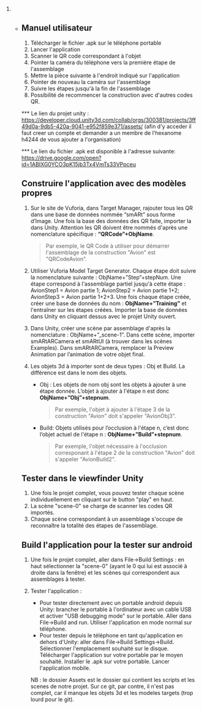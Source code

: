 1. - ## Manuel utilisateur

     1. Télécharger le fichier .apk sur le téléphone portable
     2. Lancer l'application
     3. Scanner le QR code correspondant à l'objet
     4. Pointer la caméra du téléphone vers la première étape de l'assemblage
     5. Mettre la pièce suivante à l'endroit indiqué sur l'application
     6. Pointer de nouveau la caméra sur l'assemblage
     7. Suivre les étapes jusqu'à la fin de l'assemblage
     8. Possibilité de recommencer la construction avec d'autres codes QR.

     *** Le lien du projet unity : https://developer.cloud.unity3d.com/collab/orgs/300381/projects/3ff49d0a-9db5-420a-9041-e952f859e371/assets/ (afin d'y acceder il faut creer un compte et demander a un membre de l'hexanome h4244 de vous ajouter a l'organisation)
     
     *** Le lien du fichier .apk est disponible à l'adresse suivante: https://drive.google.com/open?id=1ABIXG0YCO3pK15jb3Tx4VmTs33VPpceu

     ## Construire l'application avec des modèles propres

     1. Sur le site de Vuforia, dans Target Manager, rajouter tous les QR dans une base de données nommée “smARt” sous forme d’Image. Une fois la base des données des QR faite, importer la dans Unity. Attention les QR doivent être nommés d'après une nomenclature spécifique : **“QRCode”+ObjName**.

        > Par exemple, le QR Code à utiliser pour démarrer l'assemblage de la construction "Avion" est "QRCodeAvion".

     2. Utiliser Vuforia Model Target Generator. Chaque étape doit suivre la nomenclature suivante : ObjName+”Step”+stepNum. Une étape correspond à l'assemblage partiel jusqu'à cette étape : AvionStep1 = Avion partie 1; AvionStep2 = Avion partie 1+2; AvionStep3 = Avion partie 1+2+3. Une fois chaque étape créée, créer une base de données du nom : **ObjName+”Training”** et l'entraîner sur les étapes créées. Importer la base de données dans Unity en cliquant dessus avec le projet Unity ouvert.

     3. Dans Unity, créer une scène par assemblage d'après la nomenclature : ObjName+”_scene-1”. Dans cette scène, importer smARtARCamera et smARtUI (à trouver dans les scènes Examples). Dans smARtARCamera, remplacer la Preview Animation par l’animation de votre objet final.

     4. Les objets 3d à importer sont de deux types : Obj et Build. La différence est dans le nom des objets.

        - Obj : Les objets de nom obj sont les objets à ajouter à une étape donnée. L’objet à ajouter à l'étape n est donc **ObjName+”Obj”+stepnum**. 

          > Par exemple, l'objet à ajouter à l'étape 3 de la construction "Avion" doit s'appeler "AvionObj3".

        - Build: Objets utilisés pour l’occlusion à l'étape n, c’est donc l’objet actuel de l'étape n : **ObjName+”Build”+stepnum**. 

          > Par exemple, l'objet nécessaire à l'occlusion corresponant à l'étape 2 de la construction "Avion" doit s'appeler "AvionBuild2".

     ## Tester dans le viewfinder Unity

     1. Une fois le projet complet, vous pouvez tester chaque scène individuellement en cliquant sur le button "play" en haut.
     2. La scène "scene-0" se charge de scanner les codes QR importés.
     3. Chaque scène correspondant à un assemblage s'occupe de reconnaître la totalité des étapes de l'assemblage.

     ## Build l'application pour la tester sur android

     1. Une fois le projet complet, aller dans File->Build Settings : en haut sélectionner la "scene-0" (ayant le 0 qui lui est associé à droite dans la fenêtre) et les scènes qui correspondent aux assemblages à tester.
     2. Tester l'application :
        - Pour tester directement avec un portable android depuis Unity: brancher le portable à l'ordinateur avec un cable USB et activer "USB debugging mode" sur le portable. Aller dans File->Build and run. Utiliser l'application en mode normal sur téléphone.
        - Pour tester depuis le téléphone en tant qu'application en dehors d'Unity: aller dans File->Build Settings->Build. Sélectionner l'emplacement souhaité sur le disque. Télécharger l'application sur votre portable par le moyen souhaité. Installer le .apk sur votre portable. Lancer l'application mobile.
        
        NB : le dossier Assets est le dossier qui contient les scripts et les scenes de notre projet. Sur ce git, par contre, il n'est pas complet, car il manque les objets 3d et les modeles targets (trop lourd pour le git).
